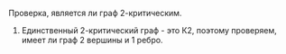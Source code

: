 Проверка, является ли граф 2-критическим.

1. Единственный 2-критический граф - это К2, поэтому проверяем, имеет ли граф 2 вершины и 1 ребро.